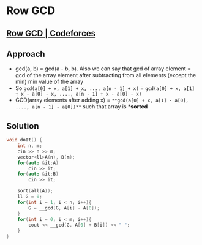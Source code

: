 # Row GCD
## [Row GCD | Codeforces](https://codeforces.com/contest/1458/problem/A)

## Approach
- gcd(a, b) = gcd(a - b, b). Also we can say that gcd of array element = gcd of the array element after subtracting from all elements (except the min) min value of the array
- So `gcd(a[0] + x, a[1] + x, ..., a[n - 1] + x)` = `gcd(a[0] + x, a[1] + x - a[0] - x, ...., a[n - 1] + x - a[0] - x)`
- GCD(array elements after adding x) = `**gcd(a[0] + x, a[1] - a[0], ...., a[n - 1] - a[0])**` such that array is ***sorted**

## Solution 
```cpp
void doIt() {
    int n, m;
    cin >> n >> m;
    vector<ll>A(n), B(m);
    for(auto &it:A)
        cin >> it;
    for(auto &it:B)
        cin >> it;

    sort(all(A));
    ll G = 0;
    for(int i = 1; i < n; i++){
        G = __gcd(G, A[i] - A[0]);
    }
    for(int i = 0; i < m; i++){
        cout << __gcd(G, A[0] + B[i]) << " ";
    }
}
```
